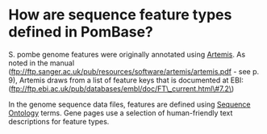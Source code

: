 # How are sequence feature types defined in PomBase?
<!-- pombase_categories: Finding data,Genome statistics and lists -->

S. pombe genome features were originally annotated using
[Artemis](http://www.sanger.ac.uk/science/tools/artemis). As noted
in the manual
(ftp://ftp.sanger.ac.uk/pub/resources/software/artemis/artemis.pdf - see
p. 9), Artemis draws from a list of feature keys that is documented at
EBI: (<ftp://ftp.ebi.ac.uk/pub/databases/embl/doc/FT\_current.html\#7.2\>)

In the genome sequence data files, features are defined using
[Sequence Ontology](http://sequenceontology.org/) terms. Gene pages
use a selection of human-friendly text descriptions for feature types.

